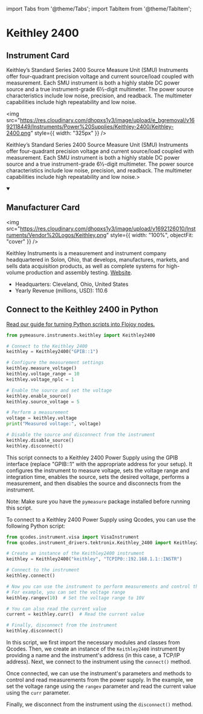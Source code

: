 
import Tabs from '@theme/Tabs';
import TabItem from '@theme/TabItem';

# Keithley 2400

## Instrument Card

<div className="flex">

<div>

Keithley’s Standard Series 2400 Source Measure Unit (SMU) Instruments offer four-quadrant precision voltage and current source/load coupled with measurement. Each SMU instrument is both a highly stable DC power source and a true instrument-grade 6½-digit multimeter. The power source characteristics include low noise, precision, and readback. The multimeter capabilities include high repeatability and low noise.

</div>

<img src="https://res.cloudinary.com/dhopxs1y3/image/upload/e_bgremoval/v1692118449/Instruments/Power%20Supplies/Keithley-2400/Keithley-2400.png" style={{ width: "325px" }} />

</div>

Keithley’s Standard Series 2400 Source Measure Unit (SMU) Instruments offer four-quadrant precision voltage and current source/load coupled with measurement. Each SMU instrument is both a highly stable DC power source and a true instrument-grade 6½-digit multimeter. The power source characteristics include low noise, precision, and readback. The multimeter capabilities include high repeatability and low noise.>

<details open>
<summary><h2>Manufacturer Card</h2></summary>

<img src="https://res.cloudinary.com/dhopxs1y3/image/upload/v1692126010/Instruments/Vendor%20Logos/Keithley.png" style={{ width: "100%", objectFit: "cover" }} />

Keithley Instruments is a measurement and instrument company headquartered in Solon, Ohio, that develops, manufactures, markets, and sells data acquisition products, as well as complete systems for high-volume production and assembly testing. <a href="https://www.tek.com/en">Website</a>.

<ul>
  <li>Headquarters: Cleveland, Ohio, United States</li>
  <li>Yearly Revenue (millions, USD): 110.6</li>
</ul>
</details>

## Connect to the Keithley 2400 in Python

[Read our guide for turning Python scripts into Flojoy nodes.](https://docs.flojoy.ai/custom-nodes/creating-custom-node/)


<Tabs>
<TabItem value="Pymeasure" label="Pymeasure">


```python
from pymeasure.instruments.keithley import Keithley2400

# Connect to the Keithley 2400
keithley = Keithley2400("GPIB::1")

# Configure the measurement settings
keithley.measure_voltage()
keithley.voltage_range = 10
keithley.voltage_nplc = 1

# Enable the source and set the voltage
keithley.enable_source()
keithley.source_voltage = 5

# Perform a measurement
voltage = keithley.voltage
print("Measured voltage:", voltage)

# Disable the source and disconnect from the instrument
keithley.disable_source()
keithley.disconnect()
```

This script connects to a Keithley 2400 Power Supply using the GPIB interface (replace "GPIB::1" with the appropriate address for your setup). It configures the instrument to measure voltage, sets the voltage range and integration time, enables the source, sets the desired voltage, performs a measurement, and then disables the source and disconnects from the instrument.

Note: Make sure you have the `pymeasure` package installed before running this script.

</TabItem>
<TabItem value="Qcodes" label="Qcodes">

To connect to a Keithley 2400 Power Supply using Qcodes, you can use the following Python script:

```python
from qcodes.instrument.visa import VisaInstrument
from qcodes.instrument_drivers.tektronix.Keithley_2400 import Keithley2400

# Create an instance of the Keithley2400 instrument
keithley = Keithley2400("keithley", "TCPIP0::192.168.1.1::INSTR")

# Connect to the instrument
keithley.connect()

# Now you can use the instrument to perform measurements and control the power supply
# For example, you can set the voltage range
keithley.rangev(10)  # Set the voltage range to 10V

# You can also read the current value
current = keithley.curr()  # Read the current value

# Finally, disconnect from the instrument
keithley.disconnect()
```

In this script, we first import the necessary modules and classes from Qcodes. Then, we create an instance of the `Keithley2400` instrument by providing a name and the instrument's address (in this case, a TCP/IP address). Next, we connect to the instrument using the `connect()` method.

Once connected, we can use the instrument's parameters and methods to control and read measurements from the power supply. In the example, we set the voltage range using the `rangev` parameter and read the current value using the `curr` parameter.

Finally, we disconnect from the instrument using the `disconnect()` method.

</TabItem>
</Tabs>